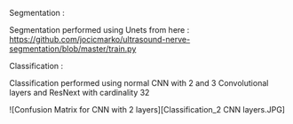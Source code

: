 Segmentation : 

Segmentation performed using Unets from here : https://github.com/jocicmarko/ultrasound-nerve-segmentation/blob/master/train.py

Classification :

Classification performed using normal CNN with 2 and 3 Convolutional layers and ResNext with cardinality 32

![Confusion Matrix for CNN with 2 layers][Classification_2 CNN layers.JPG]
